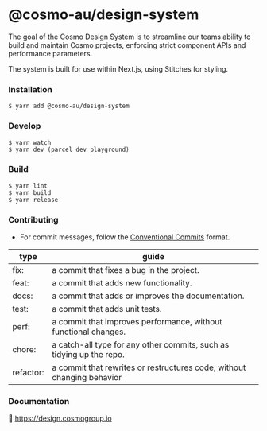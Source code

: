 # @cosmo-au/design-system

The goal of the Cosmo Design System is to streamline our teams ability to build and maintain Cosmo projects, enforcing strict component APIs and performance parameters.

The system is built for use within Next.js, using Stitches for styling.

### Installation

    $ yarn add @cosmo-au/design-system

### Develop

    $ yarn watch
    $ yarn dev (parcel dev playground)

### Build

    $ yarn lint
    $ yarn build
    $ yarn release

### Contributing

- For commit messages, follow the [Conventional Commits](https://www.conventionalcommits.org/en/v1.0.0/) format.

| type      | guide                                                                  |
| --------- | ---------------------------------------------------------------------- |
| fix:      | a commit that fixes a bug in the project.                              |
| feat:     | a commit that adds new functionality.                                  |
| docs:     | a commit that adds or improves the documentation.                      |
| test:     | a commit that adds unit tests.                                         |
| perf:     | a commit that improves performance, without functional changes.        |
| chore:    | a catch-all type for any other commits, such as tidying up the repo.   |
| refactor: | a commit that rewrites or restructures code, without changing behavior |

### Documentation

🧃 https://design.cosmogroup.io
